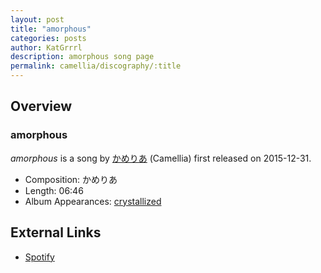 ```yaml
---
layout: post
title: "amorphous"
categories: posts
author: KatGrrrl
description: amorphous song page
permalink: camellia/discography/:title
---
```


## Overview

### amorphous

*amorphous* is a song by [かめりあ](/camellia) (Camellia) first released on 2015-12-31.

* Composition: かめりあ
* Length: 06:46
* Album Appearances: [crystallized](/camellia/albums/crystallized)

## External Links

* [Spotify](https://open.spotify.com/track/2M3lIJmuHqwq4ePm3G9mo1?si=6c274cd916a34423)
